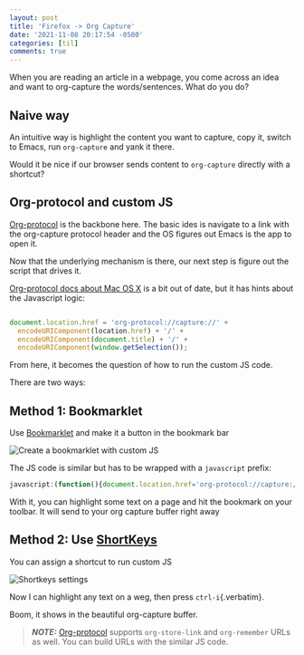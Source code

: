 ```yaml
---
layout: post
title: 'Firefox -> Org Capture'
date: '2021-11-08 20:17:54 -0500'
categories: [til]
comments: true
---
```

When you are reading an article in a webpage, you come across an idea
and want to org-capture the words/sentences. What do you do?

## Naive way
An intuitive way is highlight the content you want to capture, copy it,
switch to Emacs, run `org-capture` and yank it there.

Would it be nice if our browser sends content to `org-capture` directly
with a shortcut?

## Org-protocol and custom JS

[Org-protocol](https://orgmode.org/worg/org-contrib/org-protocol.html)
is the backbone here. The basic ides is
navigate to a link with the org-capture protocol header and the OS figures
out Emacs is the app to open it.

Now that the underlying mechanism is there, our next step is figure out the
script that drives it.

[Org-protocol docs about Mac OS
X](https://orgmode.org/worg/org-contrib/org-protocol.html#orgb7ef958) is
a bit out of date, but it has hints about the Javascript logic:

```js

document.location.href = 'org-protocol://capture://' +
  encodeURIComponent(location.href) + '/' + 
  encodeURIComponent(document.title) + '/' + 
  encodeURIComponent(window.getSelection());
```

From here, it becomes the question of how to run the custom JS code.

There are two ways:

## Method 1: Bookmarklet

Use
    [Bookmarklet](https://en.wikipedia.org/wiki/Bookmarklet) and make it
    a button in the bookmark bar

![Create a bookmarklet with custom
JS](https://cdn.jsdelivr.net/gh/junjizhi/emacstil.com@main/uPic/jLNztM.png)

The JS code is similar but has to be wrapped with a `javascript` prefix:

```js
javascript:(function(){document.location.href='org-protocol://capture://'+encodeURIComponent(location.href)+'/'+encodeURIComponent(document.title)+'/'+encodeURIComponent(window.getSelection());})();
```

With it, you can highlight some text on a page and hit the bookmark on
your toolbar. It will send to your org capture buffer right away

## Method 2: Use [ShortKeys](https://addons.mozilla.org/en-CA/firefox/addon/shortkeys/)
    
You can assign a shortcut to run custom JS

![Shortkeys
settings](https://cdn.jsdelivr.net/gh/junjizhi/emacstil.com@main/uPic/CNeplc.png)

Now I can highlight any text on a weg, then press
`ctrl-i`{.verbatim}.

Boom, it shows in the beautiful org-capture buffer.

> **_NOTE:_**   [Org-protocol](https://orgmode.org/worg/org-contrib/org-protocol.html) supports `org-store-link` and `org-remember` URLs as well. You can build URLs with the similar JS code.
